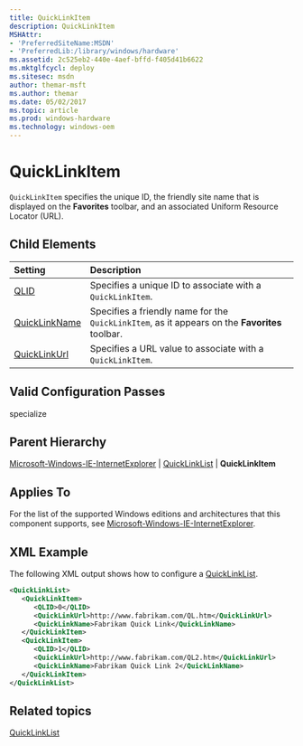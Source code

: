 ```yaml
---
title: QuickLinkItem
description: QuickLinkItem
MSHAttr:
- 'PreferredSiteName:MSDN'
- 'PreferredLib:/library/windows/hardware'
ms.assetid: 2c525eb2-440e-4aef-bffd-f405d41b6622
ms.mktglfcycl: deploy
ms.sitesec: msdn
author: themar-msft
ms.author: themar
ms.date: 05/02/2017
ms.topic: article
ms.prod: windows-hardware
ms.technology: windows-oem
---
```

# QuickLinkItem

`QuickLinkItem` specifies the unique ID, the friendly site name that is displayed on the **Favorites** toolbar, and an associated Uniform Resource Locator (URL).

## Child Elements

| Setting                 | Description                                                                           |
|:------------------------|:--------------------------------------------------------------------------------------|
| [QLID](microsoft-windows-ie-internetexplorer-quicklinklist-quicklinkitem-qlid.md) | Specifies a unique ID to associate with a <code>QuickLinkItem</code>. |
| [QuickLinkName](microsoft-windows-ie-internetexplorer-quicklinklist-quicklinkitem-quicklinkname.md) | Specifies a friendly name for the <code>QuickLinkItem</code>, as it appears on the <strong>Favorites</strong> toolbar. |
| [QuickLinkUrl](microsoft-windows-ie-internetexplorer-quicklinklist-quicklinkitem-quicklinkurl.md) | Specifies a URL value to associate with a <code>QuickLinkItem</code>. |

## Valid Configuration Passes

specialize

## Parent Hierarchy

[Microsoft-Windows-IE-InternetExplorer](microsoft-windows-ie-internetexplorer.md) | [QuickLinkList](microsoft-windows-ie-internetexplorer-quicklinklist.md) | **QuickLinkItem**

## Applies To

For the list of the supported Windows editions and architectures that this component supports, see [Microsoft-Windows-IE-InternetExplorer](microsoft-windows-ie-internetexplorer.md).

## XML Example

The following XML output shows how to configure a [QuickLinkList](microsoft-windows-ie-internetexplorer-quicklinklist.md).

```XML
<QuickLinkList>
   <QuickLinkItem>
      <QLID>0</QLID>
      <QuickLinkUrl>http://www.fabrikam.com/QL.htm</QuickLinkUrl>
      <QuickLinkName>Fabrikam Quick Link</QuickLinkName>
   </QuickLinkItem>
   <QuickLinkItem>
      <QLID>1</QLID>
      <QuickLinkUrl>http://www.fabrikam.com/QL2.htm</QuickLinkUrl>
      <QuickLinkName>Fabrikam Quick Link 2</QuickLinkName>
   </QuickLinkItem>
</QuickLinkList>
```

## Related topics

[QuickLinkList](microsoft-windows-ie-internetexplorer-quicklinklist.md)
